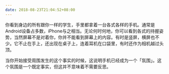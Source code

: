 ```yaml
---
date: 2018-08-23T21:04:52+08:00
---
```

你看到身边的所有跟你一样的学生，手里都拿着一台各式各样的手机。通常是Android设备占多数，iPhone与之相当。无论何时何地，你可以看到各式的持握姿势，当然屏幕不是对着你，你并不能看到屏幕上的内容。有时是竖屏，横屏也不少。它不止在手上，还出现在桌子上，连着耳机在口袋里，有时还作为相机越过头顶。

当你开始接受周围发生的这个事实的时候，这说明手机已经成为一个「氛围」。这个氛围是一个既定事实，但这并不意味着不需要反思。